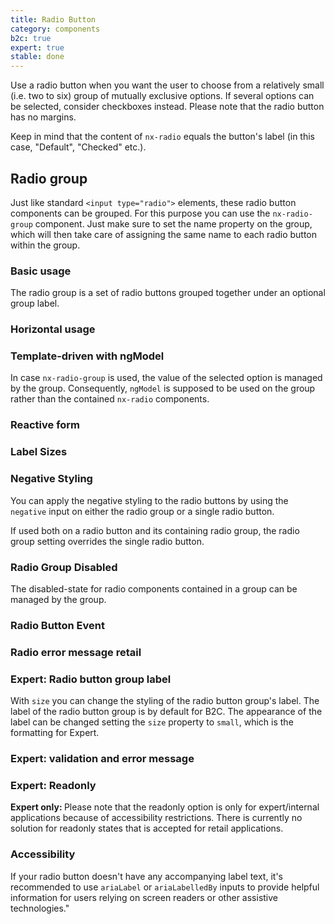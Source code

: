 ```yaml
---
title: Radio Button
category: components
b2c: true
expert: true
stable: done
---
```


Use a radio button when you want the user to choose from a relatively small (i.e. two to six) group of mutually exclusive options. If several options can be selected, consider checkboxes instead. Please note that the radio button has no margins.

<!-- example(radio-button) -->

Keep in mind that the content of `nx-radio` equals the button's label (in this case, "Default", "Checked" etc.).

<!-- example(radio-button-sample) -->

## Radio group

Just like standard `<input type="radio">` elements, these radio button components can be grouped. For this purpose you can use the `nx-radio-group` component. Just make sure to set the name property on the group, which will then take care of assigning the same name to each radio button within the group.

### Basic usage

The radio group is a set of radio buttons grouped together under an optional group label.

<!-- example(radio-button-group) -->

### Horizontal usage

<!-- example(radio-button-group-horizontal) -->

### Template-driven with ngModel

In case `nx-radio-group` is used, the value of the selected option is managed by the group. Consequently, `ngModel` is supposed to be used on the group rather than the contained `nx-radio` components.

<!-- example(radio-button-form) -->

### Reactive form

<!-- example(radio-button-reactive) -->

### Label Sizes

<!-- example(radio-button-sizes) -->

### Negative Styling

You can apply the negative styling to the radio buttons by using the `negative` input on either the radio group or a single radio button.

If used both on a radio button and its containing radio group, the radio group setting overrides the single radio button.

<!-- example(radio-button-negative) -->

### Radio Group Disabled

The disabled-state for radio components contained in a group can be managed by the group.

<!-- example(radio-button-disabled) -->

### Radio Button Event

<!-- example(radio-button-event) -->


### Radio error message retail
<!-- example(radio-button-error-retail) -->

<div class="docs-expert-container">

### Expert: Radio button group label

With `size` you can change the styling of the radio button group's label. The label of the radio button group is by default for B2C. The appearance of the label can be changed setting the `size` property to `small`, which is the formatting for Expert.

<!-- example(radio-button-group-label-size) -->

### Expert: validation and error message

<!-- example(radio-button-group-validation) -->

### Expert: Readonly

<div class="docs-deprecation-warning">
<strong>Expert only: </strong>
  Please note that the readonly option is only for expert/internal applications because of accessibility restrictions. There is currently no solution for readonly states that is accepted for retail applications.
</div>

 <!-- example(radio-button-readonly) -->

</div>

### Accessibility
If your radio button doesn't have any accompanying label text,
it's recommended to use `ariaLabel` or `ariaLabelledBy`
inputs to provide helpful information for users relying on screen readers or other assistive technologies."
